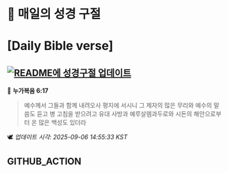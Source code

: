 # 🙏 매일의 성경 구절
# [Daily Bible verse]
## [![README에 성경구절 업데이트](https://github.com/DONGSUKA/first_test/actions/workflows/update-readme-bible.yml/badge.svg)](https://github.com/DONGSUKA/first_test/actions/workflows/update-readme-bible.yml)
<!-- START_BIBLE_VERSE -->
📖 **누가복음 6:17**
> 예수께서 그들과 함께 내려오사 평지에 서시니 그 제자의 많은 무리와 예수의 말씀도 듣고 병 고침을 받으려고 유대 사방과 예루살렘과두로와 시돈의 해안으로부터 온 많은 백성도 있더라

🕊️ _업데이트 시각: 2025-09-06 14:55:33 KST_
  <!-- END_BIBLE_VERSE -->
## GITHUB_ACTION
